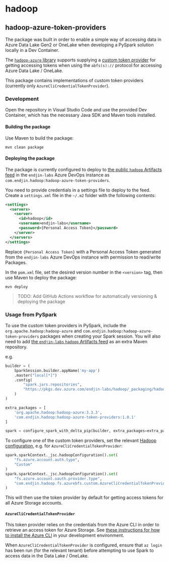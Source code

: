 # hadoop

## hadoop-azure-token-providers

The package was built in order to enable a simple way of accessing data in Azure Data Lake Gen2 or OneLake when developing a PySpark solution locally in a Dev Container.

The [`hadoop-azure` library](https://hadoop.apache.org/docs/stable/hadoop-azure/abfs.html) supports supplying a [custom token provider](https://hadoop.apache.org/docs/stable/hadoop-azure/abfs.html#Custom_OAuth_2.0_Token_Provider) for getting accessing tokens when using the `abfs(s)://` protocol for accessing Azure Data Lake / OneLake.

This package contains implementations of custom token providers (currently only `AzureCliCredentialTokenProvider`).

### Development

Open the repository in Visual Studio Code and use the provided Dev Container, which has the necessary Java SDK and Maven tools installed.

#### Building the package

Use Maven to build the package:

`mvn clean package`

#### Deploying the package

The package is currently configured to deploy to [the public `hadoop` Artifacts feed](https://dev.azure.com/endjin-labs/hadoop/_artifacts/feed/hadoop) in the `endjin-labs` Azure DevOps instance as `com.endjin.hadoop:hadoop-azure-token-providers`.

You need to provide credentials in a settings file to deploy to the feed. Create a `settings.xml` file in the `~/.m2` folder with the following contents:

```xml
<settings>
  <servers>
    <server>
      <id>hadoop</id>
      <username>endjin-labs</username>
      <password>{Personal Access Token}</password>
    </server>
  </servers>
</settings>
```

Replace `{Personal Access Token}` with a Personal Access Token generated from the `endjin-labs` Azure DevOps instance with permission to read/write Packages.

In the `pom.xml` file, set the desired version number in the `<version>` tag, then 
use Maven to deploy the package:

`mvn deploy`

> TODO: Add GitHub Actions workflow for automatically versioning & deploying the package

### Usage from PySpark

To use the custom token providers in PySpark, include the `org.apache.hadoop:hadoop-azure` and `com.endjin.hadoop:hadoop-azure-token-providers` packages when creating your Spark session. You will also need to add [the `endjin-labs` `hadoop` Artifacts feed](https://dev.azure.com/endjin-labs/hadoop/_artifacts/feed/hadoop) as an extra Maven repository.

e.g.

```python
builder = (
    SparkSession.builder.appName('my-app')
    .master("local[*]")
    .config(
        "spark.jars.repositories", 
        "https://pkgs.dev.azure.com/endjin-labs/hadoop/_packaging/hadoop/maven/v1"
    )
)

extra_packages = [
    'org.apache.hadoop:hadoop-azure:3.3.3',
    'com.endjin.hadoop:hadoop-azure-token-providers:1.0.1'
]

spark = configure_spark_with_delta_pip(builder, extra_packages=extra_packages).getOrCreate()
```

To configure one of the custom token providers, set the relevant [Hadoop configuration](https://hadoop.apache.org/docs/stable/hadoop-azure/abfs.html#Custom_OAuth_2.0_Token_Provider), e.g. for `AzureCliCredentialTokenProvider`:

```python
spark.sparkContext._jsc.hadoopConfiguration().set(
    "fs.azure.account.auth.type",
    "Custom"
)
spark.sparkContext._jsc.hadoopConfiguration().set(
    "fs.azure.account.oauth.provider.type",
    "com.endjin.hadoop.fs.azurebfs.custom.AzureCliCredentialTokenProvider"
)
```

This will then use the token provider by default for getting access tokens for all Azure Storage accounts.

#### `AzureCliCredentialTokenProvider`

This token provider relies on the credentials from the Azure CLI in order to retrieve an access token for Azure Storage. See [these instructions for how to install the Azure CLI](https://learn.microsoft.com/en-us/cli/azure/install-azure-cli) in your development environment.

When `AzureCliCredentialTokenProvider` is configured, ensure that `az login` has been run (for the relevant tenant) before attempting to use Spark to access data in the Data Lake / OneLake.